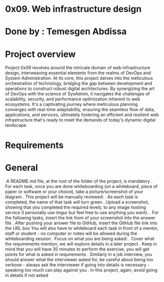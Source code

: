 # 0x09. Web infrastructure design
# Done by : Temesgen Abdissa
# Project overview 
Project 0x09 revolves around the intricate domain of web infrastructure design, interweaving essential elements from the realms of DevOps and System Administration. At its core, this project delves into the meticulous orchestration of technology, bridging the gap between development and operations to construct robust digital architectures. By synergizing the art of DevOps with the science of SysAdmin, it navigates the challenges of scalability, security, and performance optimization inherent to web ecosystems. It's a captivating journey where meticulous planning converges with real-time adaptability, ensuring the seamless flow of data, applications, and services, ultimately fostering an efficient and resilient web infrastructure that's ready to meet the demands of today's dynamic digital landscape.
# Requirements
# General
.A README.md file, at the root of the folder of the project, is mandatory
. For each task, once you are done whiteboarding (on a whiteboard, piece of paper or software or your choice), take a picture/screenshot of your diagram
. This project will be manually reviewed:
. As each task is completed, the name of that task will turn green
. Upload a screenshot, showing that you completed the required levels, to any image hosting service (I personally use imgur but feel free to use anything you want).
. For the following tasks, insert the link from of your screenshot into the answer file
. After pushing your answer file to GitHub, insert the GitHub file link into the URL box
You will also have to whiteboard each task in front of a mentor, staff or student - no computer or notes will be allowed during the whiteboarding session
. Focus on what you are being asked:
. Cover what the requirements mention, we will explore details in a later project
. Keep in mind that you will have 30 minutes to perform the exercise, you will get points for what is asked in requirements
. Similarly in a job interview, you should answer what the interviewer asked for, be careful about being too verbose - always ask the interviewer if going into details is necessary - speaking too much can play against you
. In this project, again, avoid going in details if not asked





